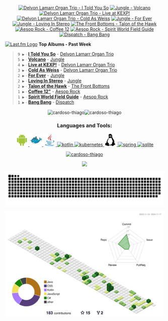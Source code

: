 <!-- lastfm -->
<p align="center"><a href="https://www.last.fm/music/Delvon+Lamarr+Organ+Trio/I+Told+You+So"><img src="https://lastfm.freetls.fastly.net/i/u/64s/c06514195e2231bdb4dbc5160afa83b9.jpg" title="Delvon Lamarr Organ Trio - I Told You So"></a> <a href="https://www.last.fm/music/Jungle/Volcano"><img src="https://lastfm.freetls.fastly.net/i/u/64s/d9a2ed33d293d14649500d483c74a144.jpg" title="Jungle - Volcano"></a> <a href="https://www.last.fm/music/Delvon+Lamarr+Organ+Trio/Live+at+KEXP!"><img src="https://lastfm.freetls.fastly.net/i/u/64s/40fb2c28562b95af64e13d81ee076cc8.jpg" title="Delvon Lamarr Organ Trio - Live at KEXP!"></a> <a href="https://www.last.fm/music/Delvon+Lamarr+Organ+Trio/Cold+As+Weiss"><img src="https://lastfm.freetls.fastly.net/i/u/64s/debb50f19ce2be1db5057d411f2e1564.jpg" title="Delvon Lamarr Organ Trio - Cold As Weiss"></a> <a href="https://www.last.fm/music/Jungle/For+Ever"><img src="https://lastfm.freetls.fastly.net/i/u/64s/774508367fc9dcce73f44324cf961d28.jpg" title="Jungle - For Ever"></a> <a href="https://www.last.fm/music/Jungle/Loving+In+Stereo"><img src="https://lastfm.freetls.fastly.net/i/u/64s/21544405ea08c114a7266549dc60d7e7.jpg" title="Jungle - Loving In Stereo"></a> <a href="https://www.last.fm/music/The+Front+Bottoms/Talon+of+the+Hawk"><img src="https://lastfm.freetls.fastly.net/i/u/64s/35462860530d9b0b3dfabe37c3bb4ec6.jpg" title="The Front Bottoms - Talon of the Hawk"></a> <a href="https://www.last.fm/music/Aesop+Rock/Coffee+12%22"><img src="https://lastfm.freetls.fastly.net/i/u/64s/ea13cdbf1dc44f29a509b7e92c034711.jpg" title="Aesop Rock - Coffee 12""></a> <a href="https://www.last.fm/music/Aesop+Rock/Spirit+World+Field+Guide"><img src="https://lastfm.freetls.fastly.net/i/u/64s/6779d09557d964443e3564e311148935.jpg" title="Aesop Rock - Spirit World Field Guide"></a> <a href="https://www.last.fm/music/Dispatch/Bang+Bang"><img src="https://lastfm.freetls.fastly.net/i/u/64s/2f2199fa1a48ee7ceb51cb7284b28332.jpg" title="Dispatch - Bang Bang"></a> </p>

<!--START_LASTFM_ALBUMS:{"period": "7day", "rows": 10}-->
<a href="https://last.fm" target="_blank"><img src="https://user-images.githubusercontent.com/17434202/215290617-e793598d-d7c9-428f-9975-156db1ba89cc.svg" alt="Last.fm Logo" width="18" height="13"/></a> **Top Albums - Past Week**

> `9 ▶️` ∙ **[I Told You So](https://www.last.fm/music/Delvon+Lamarr+Organ+Trio/I+Told+You+So)** - [Delvon Lamarr Organ Trio](https://www.last.fm/music/Delvon+Lamarr+Organ+Trio)<br/>
> `5 ▶️` ∙ **[Volcano](https://www.last.fm/music/Jungle/Volcano)** - [Jungle](https://www.last.fm/music/Jungle)<br/>
> `4 ▶️` ∙ **[Live at KEXP!](https://www.last.fm/music/Delvon+Lamarr+Organ+Trio/Live+at+KEXP!)** - [Delvon Lamarr Organ Trio](https://www.last.fm/music/Delvon+Lamarr+Organ+Trio)<br/>
> `3 ▶️` ∙ **[Cold As Weiss](https://www.last.fm/music/Delvon+Lamarr+Organ+Trio/Cold+As+Weiss)** - [Delvon Lamarr Organ Trio](https://www.last.fm/music/Delvon+Lamarr+Organ+Trio)<br/>
> `2 ▶️` ∙ **[For Ever](https://www.last.fm/music/Jungle/For+Ever)** - [Jungle](https://www.last.fm/music/Jungle)<br/>
> `2 ▶️` ∙ **[Loving In Stereo](https://www.last.fm/music/Jungle/Loving+In+Stereo)** - [Jungle](https://www.last.fm/music/Jungle)<br/>
> `2 ▶️` ∙ **[Talon of the Hawk](https://www.last.fm/music/The+Front+Bottoms/Talon+of+the+Hawk)** - [The Front Bottoms](https://www.last.fm/music/The+Front+Bottoms)<br/>
> `1 ▶️` ∙ **[Coffee 12"](https://www.last.fm/music/Aesop+Rock/Coffee+12%22)** - [Aesop Rock](https://www.last.fm/music/Aesop+Rock)<br/>
> `1 ▶️` ∙ **[Spirit World Field Guide](https://www.last.fm/music/Aesop+Rock/Spirit+World+Field+Guide)** - [Aesop Rock](https://www.last.fm/music/Aesop+Rock)<br/>
> `1 ▶️` ∙ **[Bang Bang](https://www.last.fm/music/Dispatch/Bang+Bang)** - [Dispatch](https://www.last.fm/music/Dispatch)<br/>
<!--END_LASTFM_ALBUMS-->

<p align="center"><img align="center" src="https://github-readme-stats-nine-kohl.vercel.app/api?username=cardoso-thiago&show_icons=true&locale=en&theme=gotham&hide=issues,contribs" alt="cardoso-thiago" /><img align="center" src="https://github-readme-stats-nine-kohl.vercel.app/api/top-langs?username=cardoso-thiago&show_icons=true&locale=en&layout=compact&theme=gotham" alt="cardoso-thiago" /></p>

<h3 align="center">Languages and Tools:</h3>
<p align="center"> <a href="https://developer.android.com" target="_blank"> <img src="https://github.com/devicons/devicon/blob/master/icons/android/android-original.svg" alt="android" width="40" height="40"/> </a> <a href="https://www.docker.com/" target="_blank"> <img src="https://github.com/devicons/devicon/blob/master/icons/docker/docker-original.svg" alt="docker" width="40" height="40"/> </a> <a href="https://www.java.com" target="_blank"> <img src="https://github.com/devicons/devicon/blob/master/icons/java/java-original.svg" alt="java" width="40" height="40"/> </a> <a href="https://kotlinlang.org" target="_blank"> <img src="https://www.vectorlogo.zone/logos/kotlinlang/kotlinlang-icon.svg" alt="kotlin" width="40" height="40"/> </a> <a href="https://kubernetes.io" target="_blank"> <img src="https://www.vectorlogo.zone/logos/kubernetes/kubernetes-icon.svg" alt="kubernetes" width="40" height="40"/> </a> <a href="https://www.linux.org/" target="_blank"> <img src="https://github.com/devicons/devicon/blob/master/icons/linux/linux-plain.svg" alt="linux" width="40" height="40"/> </a> <a href="https://spring.io/" target="_blank"> <img src="https://www.vectorlogo.zone/logos/springio/springio-icon.svg" alt="spring" width="40" height="40"/> </a> <a href="https://www.sqlite.org/" target="_blank"> <img src="https://www.vectorlogo.zone/logos/sqlite/sqlite-icon.svg" alt="sqlite" width="40" height="40"/> </a> </p>

<p align="center"> <a href="https://github.com/ryo-ma/github-profile-trophy"><img src="https://github-profile-trophy.vercel.app/?username=cardoso-thiago&column=7" alt="cardoso-thiago" /></a> </p>

<!--START_SECTION:comicstrip-->
<p align="center">
 <a href="https://xkcd.com/">
 <img src="https://imgs.xkcd.com/comics/the_future_of_orion.png" />
</a>
</p>
<!--END_SECTION:comicstrip-->

![](https://github.com/cardoso-thiago/cardoso-thiago/raw/output/github-snake.svg)

![](profile-3d-contrib/profile-green-animate.svg)

